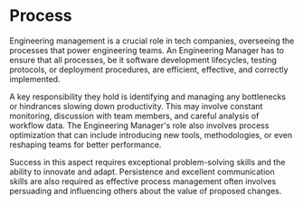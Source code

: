 # Process

Engineering management is a crucial role in tech companies, overseeing the processes that power engineering teams. An Engineering Manager has to ensure that all processes, be it software development lifecycles, testing protocols, or deployment procedures, are efficient, effective, and correctly implemented.

A key responsibility they hold is identifying and managing any bottlenecks or hindrances slowing down productivity. This may involve constant monitoring, discussion with team members, and careful analysis of workflow data. The Engineering Manager's role also involves process optimization that can include introducing new tools, methodologies, or even reshaping teams for better performance.

Success in this aspect requires exceptional problem-solving skills and the ability to innovate and adapt. Persistence and excellent communication skills are also required as effective process management often involves persuading and influencing others about the value of proposed changes.